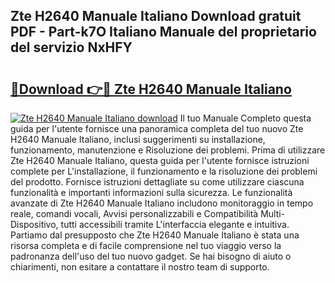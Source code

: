 ## Zte H2640 Manuale Italiano Download gratuit PDF - Part-k7O Italiano Manuale del proprietario del servizio NxHFY

# <h2><a href="http://dfcea3w.blite.top/?on=Zte+H2640+Manuale+Italiano">🔗Download 👉🔴 Zte H2640 Manuale Italiano</a></h2>

[![Zte H2640 Manuale Italiano download](https://i.imgur.com/lujVjoI.png)](http://dfcea3w.blite.top/?on=Zte+H2640+Manuale+Italiano)
Il tuo Manuale Completo questa guida per l'utente fornisce una panoramica completa del tuo nuovo Zte H2640 Manuale Italiano, inclusi suggerimenti su installazione, funzionamento, manutenzione e Risoluzione dei problemi. Prima di utilizzare Zte H2640 Manuale Italiano, questa guida per l'utente fornisce istruzioni complete per L'installazione, il funzionamento e la risoluzione dei problemi del prodotto. Fornisce istruzioni dettagliate su come utilizzare ciascuna funzionalità e importanti informazioni sulla sicurezza. Le funzionalità avanzate di Zte H2640 Manuale Italiano includono monitoraggio in tempo reale, comandi vocali, Avvisi personalizzabili e Compatibilità Multi-Dispositivo, tutti accessibili tramite L'interfaccia elegante e intuitiva. Partiamo dal presupposto che Zte H2640 Manuale Italiano è stata una risorsa completa e di facile comprensione nel tuo viaggio verso la padronanza dell'uso del tuo nuovo gadget. Se hai bisogno di aiuto o chiarimenti, non esitare a contattare il nostro team di supporto.

